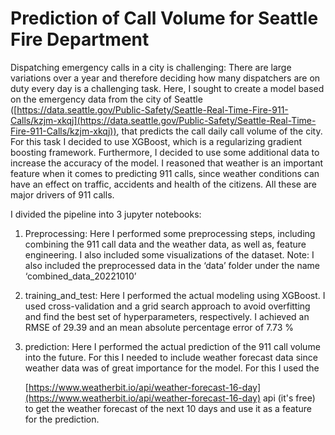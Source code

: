 <!-----

Yay, no errors, warnings, or alerts!

Conversion time: 0.276 seconds.


Using this Markdown file:

1. Paste this output into your source file.
2. See the notes and action items below regarding this conversion run.
3. Check the rendered output (headings, lists, code blocks, tables) for proper
   formatting and use a linkchecker before you publish this page.

Conversion notes:

* Docs to Markdown version 1.0β33
* Mon Oct 10 2022 12:22:35 GMT-0700 (PDT)
* Source doc: Unbenanntes Dokument
----->



# Prediction of Call Volume for Seattle Fire Department

Dispatching emergency calls in a city is challenging: There are large variations over a year and therefore deciding how many dispatchers are on duty every day is a challenging task. Here, I sought to create a model based on the emergency data from the city of Seattle ([https://data.seattle.gov/Public-Safety/Seattle-Real-Time-Fire-911-Calls/kzjm-xkqj](https://data.seattle.gov/Public-Safety/Seattle-Real-Time-Fire-911-Calls/kzjm-xkqj)), that predicts the call daily call volume of the city. For this task I decided to use XGBoost, which is a regularizing gradient boosting framework. Furthermore, I decided to use some additional data to increase the accuracy of the model. I reasoned that weather is an important feature when it comes to predicting 911 calls, since weather conditions can have an effect on traffic, accidents and health of the citizens. All these are major drivers of 911 calls. 

I divided the pipeline into 3 jupyter notebooks:



1. Preprocessing: Here I performed some preprocessing steps, including combining the 911 call data and the weather data, as well as, feature engineering. I also included some visualizations of the dataset. Note: I also included the preprocessed data in the ‘data’ folder under the name ‘combined_data_20221010’
2. training_and_test: Here I performed the actual modeling using XGBoost. I used cross-validation and a grid search approach to avoid overfitting and find the best set of hyperparameters, respectively. I achieved an RMSE of 29.39 and an mean absolute percentage error of 7.73 %
3. prediction: Here I performed the actual prediction of the 911 call volume into the future. For this I needed to include weather forecast data since weather data was of great importance for the model. For this I used the

    [https://www.weatherbit.io/api/weather-forecast-16-day](https://www.weatherbit.io/api/weather-forecast-16-day) api (it's free) to get the weather forecast of the next 10 days and use it as a feature for the prediction.
